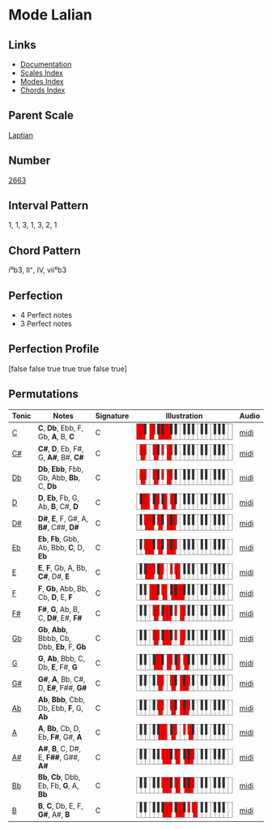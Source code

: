 # Mode Lalian

## Links

- [Documentation](README.md)
- [Scales Index](Scales.md)
- [Modes Index](Modes.md)
- [Chords Index](Chords.md)

## Parent Scale

[Laptian](ScaleLaptian.md)

## Number

[2663](https://ianring.com/musictheory/scales/2663)

## Interval Pattern

1, 1, 3, 1, 3, 2, 1

## Chord Pattern

i⁰b3, II⁺, IV, vii⁰b3

## Perfection

- 4 Perfect notes
- 3 Perfect notes

## Perfection Profile

[false false true true true false true]

## Permutations

| Tonic | Notes | Signature | Illustration | Audio |
|-------|-------|-----------|--------------|-------|
| [C](ModeCNaturalLalian.md) | **C**, **Db**, Ebb, F, Gb, **A**, B, **C** | C | ![CNaturalLalian](ModeCNaturalLalian.png) | [midi](https://github.com/edipermadi/music/blob/main/docs/ModeCNaturalLalian.mid?raw=true) |
| [C#](ModeCSharpLalian.md) | **C#**, **D**, Eb, F#, G, **A#**, B#, **C#** | C | ![CSharpLalian](ModeCSharpLalian.png) | [midi](https://github.com/edipermadi/music/blob/main/docs/ModeCSharpLalian.mid?raw=true) |
| [Db](ModeDFlatLalian.md) | **Db**, **Ebb**, Fbb, Gb, Abb, **Bb**, C, **Db** | C | ![DFlatLalian](ModeDFlatLalian.png) | [midi](https://github.com/edipermadi/music/blob/main/docs/ModeDFlatLalian.mid?raw=true) |
| [D](ModeDNaturalLalian.md) | **D**, **Eb**, Fb, G, Ab, **B**, C#, **D** | C | ![DNaturalLalian](ModeDNaturalLalian.png) | [midi](https://github.com/edipermadi/music/blob/main/docs/ModeDNaturalLalian.mid?raw=true) |
| [D#](ModeDSharpLalian.md) | **D#**, **E**, F, G#, A, **B#**, C##, **D#** | C | ![DSharpLalian](ModeDSharpLalian.png) | [midi](https://github.com/edipermadi/music/blob/main/docs/ModeDSharpLalian.mid?raw=true) |
| [Eb](ModeEFlatLalian.md) | **Eb**, **Fb**, Gbb, Ab, Bbb, **C**, D, **Eb** | C | ![EFlatLalian](ModeEFlatLalian.png) | [midi](https://github.com/edipermadi/music/blob/main/docs/ModeEFlatLalian.mid?raw=true) |
| [E](ModeENaturalLalian.md) | **E**, **F**, Gb, A, Bb, **C#**, D#, **E** | C | ![ENaturalLalian](ModeENaturalLalian.png) | [midi](https://github.com/edipermadi/music/blob/main/docs/ModeENaturalLalian.mid?raw=true) |
| [F](ModeFNaturalLalian.md) | **F**, **Gb**, Abb, Bb, Cb, **D**, E, **F** | C | ![FNaturalLalian](ModeFNaturalLalian.png) | [midi](https://github.com/edipermadi/music/blob/main/docs/ModeFNaturalLalian.mid?raw=true) |
| [F#](ModeFSharpLalian.md) | **F#**, **G**, Ab, B, C, **D#**, E#, **F#** | C | ![FSharpLalian](ModeFSharpLalian.png) | [midi](https://github.com/edipermadi/music/blob/main/docs/ModeFSharpLalian.mid?raw=true) |
| [Gb](ModeGFlatLalian.md) | **Gb**, **Abb**, Bbbb, Cb, Dbb, **Eb**, F, **Gb** | C | ![GFlatLalian](ModeGFlatLalian.png) | [midi](https://github.com/edipermadi/music/blob/main/docs/ModeGFlatLalian.mid?raw=true) |
| [G](ModeGNaturalLalian.md) | **G**, **Ab**, Bbb, C, Db, **E**, F#, **G** | C | ![GNaturalLalian](ModeGNaturalLalian.png) | [midi](https://github.com/edipermadi/music/blob/main/docs/ModeGNaturalLalian.mid?raw=true) |
| [G#](ModeGSharpLalian.md) | **G#**, **A**, Bb, C#, D, **E#**, F##, **G#** | C | ![GSharpLalian](ModeGSharpLalian.png) | [midi](https://github.com/edipermadi/music/blob/main/docs/ModeGSharpLalian.mid?raw=true) |
| [Ab](ModeAFlatLalian.md) | **Ab**, **Bbb**, Cbb, Db, Ebb, **F**, G, **Ab** | C | ![AFlatLalian](ModeAFlatLalian.png) | [midi](https://github.com/edipermadi/music/blob/main/docs/ModeAFlatLalian.mid?raw=true) |
| [A](ModeANaturalLalian.md) | **A**, **Bb**, Cb, D, Eb, **F#**, G#, **A** | C | ![ANaturalLalian](ModeANaturalLalian.png) | [midi](https://github.com/edipermadi/music/blob/main/docs/ModeANaturalLalian.mid?raw=true) |
| [A#](ModeASharpLalian.md) | **A#**, **B**, C, D#, E, **F##**, G##, **A#** | C | ![ASharpLalian](ModeASharpLalian.png) | [midi](https://github.com/edipermadi/music/blob/main/docs/ModeASharpLalian.mid?raw=true) |
| [Bb](ModeBFlatLalian.md) | **Bb**, **Cb**, Dbb, Eb, Fb, **G**, A, **Bb** | C | ![BFlatLalian](ModeBFlatLalian.png) | [midi](https://github.com/edipermadi/music/blob/main/docs/ModeBFlatLalian.mid?raw=true) |
| [B](ModeBNaturalLalian.md) | **B**, **C**, Db, E, F, **G#**, A#, **B** | C | ![BNaturalLalian](ModeBNaturalLalian.png) | [midi](https://github.com/edipermadi/music/blob/main/docs/ModeBNaturalLalian.mid?raw=true) |
